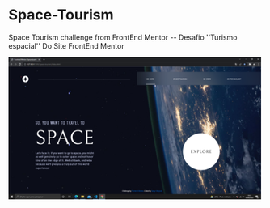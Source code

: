 # Space-Tourism
Space Tourism challenge from FrontEnd Mentor -- Desafio ''Turismo espacial'' Do Site FrontEnd Mentor

<div> <img src='PrintSpace.png' width='500px'> </div>
